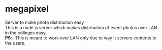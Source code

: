 # megapixel
Server to make photo distribution easy<br>
This is a node js server which makes distribution of event photos over LAN in the colleges easy.<br>
<b>PS</b>:- This is meant to work over LAN only due to way it servers contents to the users.
